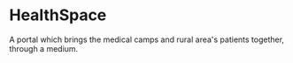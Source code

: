 # HealthSpace
 A portal which brings the medical camps and rural area's patients together, through a medium.
